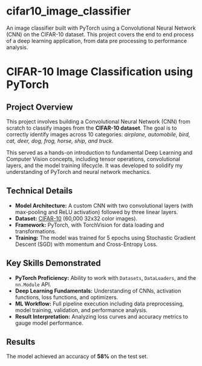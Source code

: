 # cifar10_image_classifier
An image classifier built with PyTorch using a Convolutional Neural Network (CNN) on the CIFAR-10 dataset. This project covers the end to end process of a deep learning application, from data pre processing to performance analysis.

# CIFAR-10 Image Classification using PyTorch

## Project Overview

This project involves building a Convolutional Neural Network (CNN) from scratch to classify images from the **CIFAR-10 dataset**. The goal is to correctly identify images across 10 categories: *airplane, automobile, bird, cat, deer, dog, frog, horse, ship, and truck*.

This served as a hands-on introduction to fundamental Deep Learning and Computer Vision concepts, including tensor operations, convolutional layers, and the model training lifecycle. It was developed to solidify my understanding of PyTorch and neural network mechanics.

## Technical Details

- **Model Architecture:** A custom CNN with two convolutional layers (with max-pooling and ReLU activation) followed by three linear layers.
- **Dataset:** [CIFAR-10](https://www.cs.toronto.edu/~kriz/cifar.html) (60,000 32x32 color images).
- **Framework:** PyTorch, with TorchVision for data loading and transformations.
- **Training:** The model was trained for 5 epochs using Stochastic Gradient Descent (SGD) with momentum and Cross-Entropy Loss.

## Key Skills Demonstrated

- **PyTorch Proficiency:** Ability to work with `Datasets`, `DataLoaders`, and the `nn.Module` API.
- **Deep Learning Fundamentals:** Understanding of CNNs, activation functions, loss functions, and optimizers.
- **ML Workflow:** Full pipeline execution including data preprocessing, model training, validation, and performance analysis.
- **Result Interpretation:** Analyzing loss curves and accuracy metrics to gauge model performance.

## Results

The model achieved an accuracy of **58%** on the test set.
